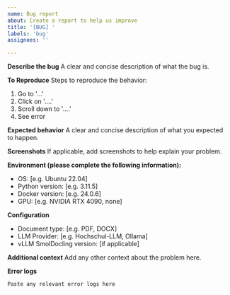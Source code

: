 ```yaml
---
name: Bug report
about: Create a report to help us improve
title: '[BUG] '
labels: 'bug'
assignees: ''

---
```


**Describe the bug**
A clear and concise description of what the bug is.

**To Reproduce**
Steps to reproduce the behavior:
1. Go to '...'
2. Click on '....'
3. Scroll down to '....'
4. See error

**Expected behavior**
A clear and concise description of what you expected to happen.

**Screenshots**
If applicable, add screenshots to help explain your problem.

**Environment (please complete the following information):**
 - OS: [e.g. Ubuntu 22.04]
 - Python version: [e.g. 3.11.5]
 - Docker version: [e.g. 24.0.6]
 - GPU: [e.g. NVIDIA RTX 4090, none]

**Configuration**
- Document type: [e.g. PDF, DOCX]
- LLM Provider: [e.g. Hochschul-LLM, Ollama]
- vLLM SmolDocling version: [if applicable]

**Additional context**
Add any other context about the problem here.

**Error logs**
```
Paste any relevant error logs here
```